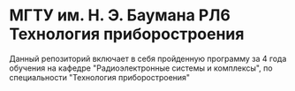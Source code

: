 # МГТУ им. Н. Э. Баумана РЛ6 Технология приборостроения

Данный репозиторий включает в себя пройденную программу за 4 года обучения на кафедре "Радиоэлектронные системы и комплексы", по специальности "Технология приборостроения"
